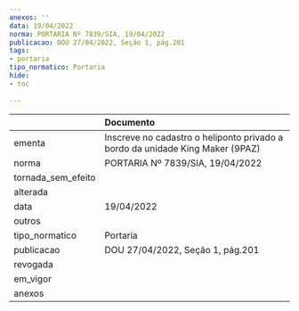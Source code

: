 ```yaml
---
anexos: ''
data: 19/04/2022
norma: PORTARIA Nº 7839/SIA, 19/04/2022
publicacao: DOU 27/04/2022, Seção 1, pág.201
tags:
- portaria
tipo_normatico: Portaria
hide: 
- toc 
 
---
```


|                    | Documento                                                                     |
|:-------------------|:------------------------------------------------------------------------------|
| ementa             | Inscreve no cadastro o heliponto privado a bordo da unidade King Maker (9PAZ) |
| norma              | PORTARIA Nº 7839/SIA, 19/04/2022                                              |
| tornada_sem_efeito |                                                                               |
| alterada           |                                                                               |
| data               | 19/04/2022                                                                    |
| outros             |                                                                               |
| tipo_normatico     | Portaria                                                                      |
| publicacao         | DOU 27/04/2022, Seção 1, pág.201                                              |
| revogada           |                                                                               |
| em_vigor           |                                                                               |
| anexos             |                                                                               |
